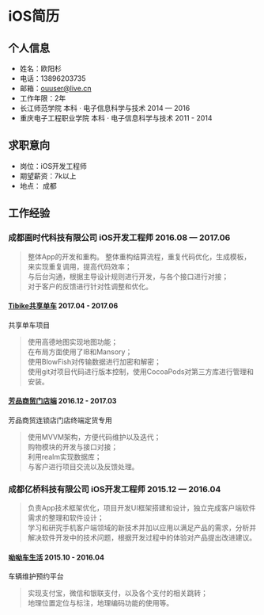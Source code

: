 # iOS简历

## 个人信息
* 姓名：欧阳杉	
* 电话：13896203735
* 邮箱：ouuser@live.cn
* 工作年限：2年
* 长江师范学院           本科 · 电子信息科学与技术    2014 — 2016
* 重庆电子工程职业学院    本科 · 电子信息科学与技术    2011 - 2014

## 求职意向

* 岗位：iOS开发工程师
* 期望薪资：7k以上
* 地点：	成都

## 工作经验
### 成都画时代科技有限公司  iOS开发工程师   2016.08 — 2017.06

>整体App的开发和重构。 整体重构结算流程，重复代码优化，生成模板，来实现重复调用，提高代码效率；<br>
>与后台沟通，根据主导设计规则进行开发，与各个接口进行对接；<br>
>对于客户的反馈进行针对性调整和优化。<br>

#### [Tibike共享单车](https://itunes.apple.com/cn/app/tibike/id1221822385?l=zh&ls=1&mt=8)  2017.04 - 2017.06
共享单车项目
>使用高德地图实现地图功能；<br>
>在布局方面使用了IB和Mansory；<br>
>使用BlowFish对传输数据进行加密和解密；<br>
>使用git对项目代码进行版本控制，使用CocoaPods对第三方库进行管理和安装。<br>

#### [芳品商贸门店端](https://itunes.apple.com/cn/app/%E8%8A%B3%E5%93%81%E5%95%86%E8%B4%B8%E9%97%A8%E5%BA%97%E7%AB%AF/id1197963132?l=zh&ls=1&mt=8)  2016.12 - 2017.03
芳品商贸连锁店门店终端定货专用
>使用MVVM架构，方便代码维护以及迭代；<br>
>购物模块的开发与接口对接；<br>
>利用realm实现数据库；<br>
>与客户进行项目交流以及反馈处理。<br>


### 成都亿桥科技有限公司	  iOS开发工程师   2015.12 — 2016.04
>负责App技术框架优化，项目开发UI框架搭建和设计，独立完成客户端软件需求的整理和软件设计；<br>
>学习和研究手机客户端领域的新技术并加以应用以满足产品的需求，分析并解决软件开发中的技术问题，根据开发过程中的体验对产品提出改进建议。<br>

#### [呦呦车生活](https://itunes.apple.com/app/id1073407938)  2015.10 - 2016.04
车辆维护预约平台
>实现支付宝，微信和银联支付，以及各个支付的相关跳转；<br>
>地理位置定位与标注，地理编码功能的使用等。<br>
